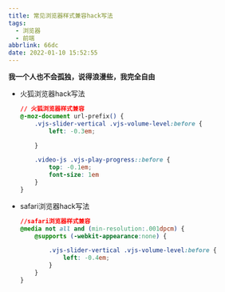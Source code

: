 ```yaml
---
title: 常见浏览器样式兼容hack写法
tags:
  - 浏览器
  - 前端
abbrlink: 66dc
date: 2022-01-10 15:52:55
---
```


**我一个人也不会孤独，说得浪漫些，我完全自由**
<!--more-->

- 火狐浏览器hack写法
    
    ```css
    // 火狐浏览器样式兼容
    @-moz-document url-prefix() {
        .vjs-slider-vertical .vjs-volume-level:before {
            left: -0.3em;
    
        }
    
        .video-js .vjs-play-progress::before {
            top: -0.1em;
            font-size: 1em
        }
    }
    ```

- safari浏览器hack写法

    ```css
    //safari浏览器样式兼容
    @media not all and (min-resolution:.001dpcm) {
        @supports (-webkit-appearance:none) {
    
            .vjs-slider-vertical .vjs-volume-level:before {
                left: -0.4em;
            }
        }
    }
    ```

